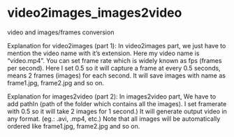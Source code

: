 # video2images_images2video
video and images/frames conversion

Explanation for video2images (part 1):
In video2images part, we just have to mention the video name with it’s extension. Here my video name is “video.mp4”. You can set frame rate which is widely known as fps (frames per second). Here I set 0.5 so it will capture a frame at every 0.5 seconds, means 2 frames (images) for each second.
It will save images with name as frame1.jpg, frame2.jpg and so on.

Explanation for images2video (part 2):
In images2video part, We have to add pathIn (path of the folder which contains all the images). I set framerate with 0.5 so it will take 2 images for 1 second.)
It will generate output video in any format. (eg.: .avi, .mp4, etc.)
Note that all images will be automatically ordered like frame1.jpg, frame2.jpg and so on.
